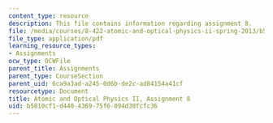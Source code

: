 ```yaml
---
content_type: resource
description: This file contains information regarding assignment 8.
file: /media/courses/8-422-atomic-and-optical-physics-ii-spring-2013/b5010cf1d440436975f6094d30fcfc36_MIT8_422S13_hw8.pdf
file_type: application/pdf
learning_resource_types:
- Assignments
ocw_type: OCWFile
parent_title: Assignments
parent_type: CourseSection
parent_uid: 6ca9a3ad-a245-0d6b-de2c-ad84154a41cf
resourcetype: Document
title: Atomic and Optical Physics II, Assignment 8
uid: b5010cf1-d440-4369-75f6-094d30fcfc36
---
```

